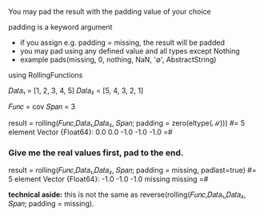 You may pad the result with the padding value of your choice

padding is a keyword argument
- if you assign e.g. padding = missing, the result will be padded
- you may pad using any defined value and all types except Nothing
- example pads(missing, 0, nothing, NaN, '∅', AbstractString)


using RollingFunctions

𝐷𝑎𝑡𝑎₁ = [1, 2, 3, 4, 5]
𝐷𝑎𝑡𝑎₂ = [5, 4, 3, 2, 1]

𝐹𝑢𝑛𝑐 = cov
𝑆𝑝𝑎𝑛 = 3

result = rolling(𝐹𝑢𝑛𝑐,𝐷𝑎𝑡𝑎₁,𝐷𝑎𝑡𝑎₂, 𝑆𝑝𝑎𝑛; padding = zero(eltype(ℳ)))
#=
5 element Vector {Float64}:
  0.0
  0.0
 -1.0
 -1.0
 -1.0
=#


### Give me the real values first, pad to the end.

result = rolling(𝐹𝑢𝑛𝑐,𝐷𝑎𝑡𝑎₁,𝐷𝑎𝑡𝑎₂, 𝑆𝑝𝑎𝑛; padding = missing, padlast=true)
#=
5 element Vector {Float64}:
 -1.0
 -1.0
 -1.0
  missing
  missing
=#

**technical aside:** this is not the same as reverse(rolling(𝐹𝑢𝑛𝑐,𝐷𝑎𝑡𝑎₁,𝐷𝑎𝑡𝑎₂, 𝑆𝑝𝑎𝑛; padding = missing).


